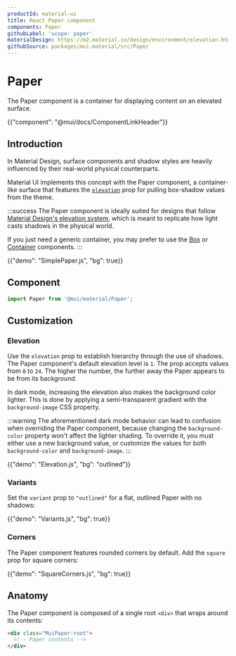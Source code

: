 ```yaml
---
productId: material-ui
title: React Paper component
components: Paper
githubLabel: 'scope: paper'
materialDesign: https://m2.material.io/design/environment/elevation.html
githubSource: packages/mui-material/src/Paper
---
```


# Paper

<p class="description">The Paper component is a container for displaying content on an elevated surface.</p>

{{"component": "@mui/docs/ComponentLinkHeader"}}

## Introduction

In Material Design, surface components and shadow styles are heavily influenced by their real-world physical counterparts.

Material UI implements this concept with the Paper component, a container-like surface that features the [`elevation`](#elevation) prop for pulling box-shadow values from the theme.

:::success
The Paper component is ideally suited for designs that follow [Material Design's elevation system](https://m2.material.io/design/environment/elevation.html#elevation-in-material-design), which is meant to replicate how light casts shadows in the physical world.

If you just need a generic container, you may prefer to use the [Box](/material-ui/react-box/) or [Container](/material-ui/react-container/) components.
:::

{{"demo": "SimplePaper.js", "bg": true}}

## Component

```jsx
import Paper from '@mui/material/Paper';
```

## Customization

### Elevation

Use the `elevation` prop to establish hierarchy through the use of shadows.
The Paper component's default elevation level is `1`.
The prop accepts values from `0` to `24`.
The higher the number, the further away the Paper appears to be from its background.

In dark mode, increasing the elevation also makes the background color lighter.
This is done by applying a semi-transparent gradient with the `background-image` CSS property.

:::warning
The aforementioned dark mode behavior can lead to confusion when overriding the Paper component, because changing the `background-color` property won't affect the lighter shading.
To override it, you must either use a new background value, or customize the values for both `background-color` and `background-image`.
:::

{{"demo": "Elevation.js", "bg": "outlined"}}

### Variants

Set the `variant` prop to `"outlined"` for a flat, outlined Paper with no shadows:

{{"demo": "Variants.js", "bg": true}}

### Corners

The Paper component features rounded corners by default.
Add the `square` prop for square corners:

{{"demo": "SquareCorners.js", "bg": true}}

## Anatomy

The Paper component is composed of a single root `<div>` that wraps around its contents:

```html
<div class="MuiPaper-root">
  <!-- Paper contents -->
</div>
```
